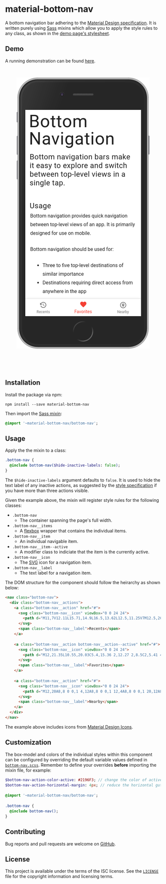 # material-bottom-nav

A bottom navigation bar adhering to the [Material Design specification][spec].
It is written purely using [Sass][sass] mixins which allow you to apply the
style rules to any class, as shown in the [demo page's stylesheet][demo.scss].

## Demo

A running demonstration can be found [here][demo].

<br />

<p align="center">
  <a href="#readme">
    <img src="./preview.png" alt="Preview" />
  </a>
</p>

<br />
<br />
<br />

## Installation

Install the package via npm:

```
npm install --save material-bottom-nav
```

Then import the [Sass mixin][mixin]:

```sass
@import '~material-bottom-nav/bottom-nav';
```

## Usage

Apply the the mixin to a class:

```sass
.bottom-nav {
  @include bottom-nav($hide-inactive-labels: false);
}
```

The `$hide-inactive-labels` argument defaults to `false`. It is used to hide the
text label of any inactive actions, as suggested by the
[style specification][style-spec] if you have more than three actions visible.

Given the example above, the mixin will register style rules for the following
classes:

- `.bottom-nav`
  - The container spanning the page's full width.
- `.bottom-nav__items`
  - A [flexbox][flexbox] wrapper that contains the individual items.
- `.bottom-nav__item`
  - An individual navigable item.
- `.bottom-nav__item--active`
  - A modifier class to indiciate that the item is the currently active.
- `.bottom-nav__icon`
  - The [SVG][svg] icon for a navigation item.
- `.bottom-nav__label`
  - The text label for a navigation item.

The DOM structure for the component should follow the heirarchy as shown below:

```html
<nav class="bottom-nav">
  <div class="bottom-nav__actions">
    <a class="bottom-nav__action" href="#">
      <svg class="bottom-nav__icon" viewBox="0 0 24 24">
        <path d="M11,7V12.11L15.71,14.9L16.5,13.62L12.5,11.25V7M12.5,2C8.97,2 5.91,3.92 4.27,6.77L2,4.5V11H8.5L5.75,8.25C6.96,5.73 9.5,4 12.5,4A7.5,7.5 0 0,1 20,11.5A7.5,7.5 0 0,1 12.5,19C9.23,19 6.47,16.91 5.44,14H3.34C4.44,18.03 8.11,21 12.5,21C17.74,21 22,16.75 22,11.5A9.5,9.5 0 0,0 12.5,2Z"></path>
      </svg>
      <span class="bottom-nav__label">Recents</span>
    </a>

    <a class="bottom-nav__action bottom-nav__action--active" href="#">
      <svg class="bottom-nav__icon" viewBox="0 0 24 24">
        <path d="M12,21.35L10.55,20.03C5.4,15.36 2,12.27 2,8.5C2,5.41 4.42,3 7.5,3C9.24,3 10.91,3.81 12,5.08C13.09,3.81 14.76,3 16.5,3C19.58,3 22,5.41 22,8.5C22,12.27 18.6,15.36 13.45,20.03L12,21.35Z"></path>
      </svg>
      <span class="bottom-nav__label">Favorites</span>
    </a>

    <a class="bottom-nav__action" href="#">
      <svg class="bottom-nav__icon" viewBox="0 0 24 24">
        <path d="M12,20A8,8 0 0,1 4,12A8,8 0 0,1 12,4A8,8 0 0,1 20,12A8,8 0 0,1 12,20M12,2A10,10 0 0,0 2,12A10,10 0 0,0 12,22A10,10 0 0,0 22,12A10,10 0 0,0 12,2M12,12.5A1.5,1.5 0 0,1 10.5,11A1.5,1.5 0 0,1 12,9.5A1.5,1.5 0 0,1 13.5,11A1.5,1.5 0 0,1 12,12.5M12,7.2C9.9,7.2 8.2,8.9 8.2,11C8.2,14 12,17.5 12,17.5C12,17.5 15.8,14 15.8,11C15.8,8.9 14.1,7.2 12,7.2Z"></path>
      </svg>
      <span class="bottom-nav__label">Nearby</span>
    </a>
  </div>
</nav>
```

The example above includes icons from [Material Design Icons][material-icons].

## Customization

The box-model and colors of the individual styles within this component can be
configured by overriding the default variable values defined in
[`bottom-nav.scss`][mixin]. Remember to define your overrides **before**
importing the mixin file, for example:

```sass
$bottom-nav-action-color-active: #2196F3; // change the color of active items to blue
$bottom-nav-action-horizontal-margin: 4px; // reduce the horizontal gutter between actions

@import '~material-bottom-nav/bottom-nav';

.bottom-nav {
  @include bottom-nav();
}
```

## Contributing

Bug reports and pull requests are welcome on [GitHub][github].

## License

This project is available under the terms of the ISC license. See the
[`LICENSE`][license] file for the copyright information and licensing terms.

[spec]: https://material.io/guidelines/components/bottom-navigation.html
[sass]: http://sass-lang.com/guide
[demo.scss]: https://github.com/michaelbull/material-bottom-nav/blob/master/demo/index.scss#L64
[demo]: https://michaelbull.github.io/material-bottom-nav/
[mixin]: https://github.com/michaelbull/material-bottom-nav/blob/master/bottom-nav.scss
[style-spec]: https://material.io/guidelines/components/bottom-navigation.html#bottom-navigation-style
[flexbox]: https://developer.mozilla.org/en-US/docs/Web/CSS/CSS_Flexible_Box_Layout/Using_CSS_flexible_boxes
[svg]: https://developer.mozilla.org/en-US/docs/Web/SVG
[material-icons]: https://materialdesignicons.com/
[github]: https://github.com/michaelbull/material-bottom-nav
[license]: https://github.com/michaelbull/material-bottom-nav/blob/master/LICENSE
